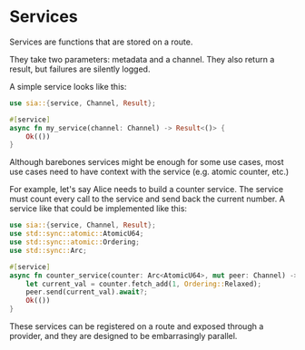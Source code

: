 # Services

Services are functions that are stored on a route.

They take two parameters: metadata and a channel.
They also return a result, but failures are silently logged.

A simple service looks like this:
```rust , no_run
use sia::{service, Channel, Result};

#[service]
async fn my_service(channel: Channel) -> Result<()> {
    Ok(())
}
```

Although barebones services might be enough for some use cases,
most use cases need to have context with the service (e.g. atomic counter, etc.)

For example, let's say Alice needs to build a counter service.
The service must count every call to the service and send back the current number.
A service like that could be implemented like this:
```rust , no_run
use sia::{service, Channel, Result};
use std::sync::atomic::AtomicU64;
use std::sync::atomic::Ordering;
use std::sync::Arc;

#[service]
async fn counter_service(counter: Arc<AtomicU64>, mut peer: Channel) -> Result<()> {
    let current_val = counter.fetch_add(1, Ordering::Relaxed);
    peer.send(current_val).await?;
    Ok(())
}
```

These services can be registered on a route and exposed through a provider,
and they are designed to be embarrasingly parallel.

